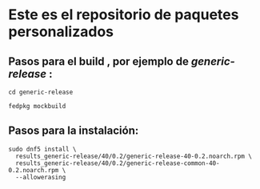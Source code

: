 
# Este es el repositorio de paquetes personalizados

## Pasos para el build , por ejemplo de *generic-release* :
```
cd generic-release

fedpkg mockbuild
```

## Pasos para la instalación:
```
sudo dnf5 install \
  results_generic-release/40/0.2/generic-release-40-0.2.noarch.rpm \
  results_generic-release/40/0.2/generic-release-common-40-0.2.noarch.rpm \
  --allowerasing
```


